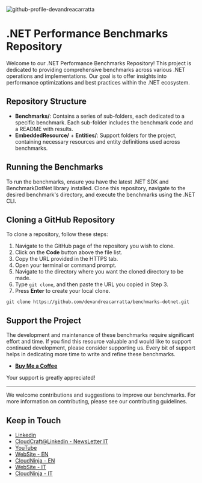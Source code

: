 ![github-profile-devandreacarratta](https://github.com/devandreacarratta/benchmarks-dotnet/assets/46504271/867c8763-7cbf-4bb4-b953-c44f75c64c22)

# .NET Performance Benchmarks Repository

Welcome to our .NET Performance Benchmarks Repository! This project is dedicated to providing comprehensive benchmarks across various .NET operations and implementations. Our goal is to offer insights into performance optimizations and best practices within the .NET ecosystem.

## Repository Structure

- **Benchmarks/**: Contains a series of sub-folders, each dedicated to a specific benchmark. Each sub-folder includes the benchmark code and a README with results.
- **EmbeddedResource/** + **Entities/**: Support folders for the project, containing necessary resources and entity definitions used across benchmarks.

## Running the Benchmarks

To run the benchmarks, ensure you have the latest .NET SDK and BenchmarkDotNet library installed. Clone this repository, navigate to the desired benchmark's directory, and execute the benchmarks using the .NET CLI.

## Cloning a GitHub Repository

To clone a repository, follow these steps:

1. Navigate to the GitHub page of the repository you wish to clone.
2. Click on the **Code** button above the file list.
3. Copy the URL provided in the HTTPS tab.
4. Open your terminal or command prompt.
5. Navigate to the directory where you want the cloned directory to be made.
6. Type `git clone`, and then paste the URL you copied in Step 3.
7. Press **Enter** to create your local clone.

```shell
git clone https://github.com/devandreacarratta/benchmarks-dotnet.git
```

## Support the Project

The development and maintenance of these benchmarks require significant effort and time. If you find this resource valuable and would like to support continued development, please consider supporting us. Every bit of support helps in dedicating more time to write and refine these benchmarks.

- **[Buy Me a Coffee](https://links.devandreacarratta.it/buymeacoffee)**

Your support is greatly appreciated!

---

We welcome contributions and suggestions to improve our benchmarks. For more information on contributing, please see our contributing guidelines.


## Keep in Touch

- [Linkedin](https://links.devandreacarratta.it/linkedin)
- [CloudCraft@Linkedin - NewsLetter IT](https://www.linkedin.com/build-relation/newsletter-follow?entityUrn=7167052293685604352)
- [YouTube](https://links.devandreacarratta.it/youtube)
- [WebSite - EN](https://devandreacarratta.it/en/andrea-carratta-developer-english/?utm_source=github&utm_medium=readme&utm_campaign=benchmarks-dotnet&utm_content=home-en)
- [CloudNinja - EN](https://cloudninja.it/en/?utm_source=github&utm_medium=readme&utm_campaign=benchmarks-dotnet&utm_content=home-en)
- [WebSite - IT](https://devandreacarratta.it/?utm_source=github&utm_medium=readme&utm_campaign=benchmarks-dotnet&utm_content=home)
- [CloudNinja - IT](https://cloudninja.it/?utm_source=github&utm_medium=readme&utm_campaign=benchmarks-dotnet&utm_content=home)
